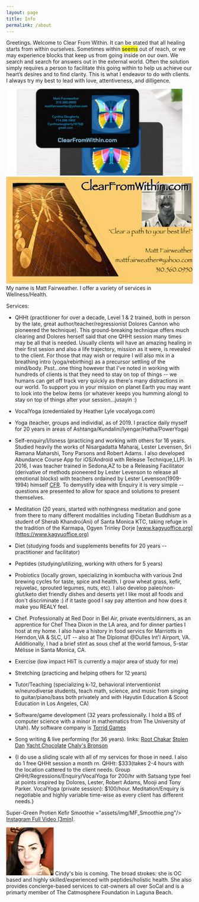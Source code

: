 ```yaml
---
layout: page
title: Info
permalink: /about
---
```


Greetings.  Welcome to Clear From Within. It can be stated that all healing starts from within ourselves.  Sometimes within <span style="background-color: #FFFF00">seems</span> out of reach, or we may experience blocks that keep us from going inside on our own.  We search and search for answers out in the external world.  Often the solution simply requires a person to facilitate this going within to help us achieve our heart’s desires and to find clarity.  This is what I endeavor to do with clients.  I always try my best to lead with love, attentiveness, and dilligence.

<img src="assets/img/CFW_Card_Cindy_Matt.PNG"/>
<img src="assets/img/CFW_business_card.png"/>
My name is Matt Fairweather.  I offer a variety of services in Wellness/Health.

Services:
* QHHt (practitioner for over a decade, Level 1 & 2 trained, both in person by the late, great author/teacher/regressionist Dolores Cannon who pioneered the technique).  This ground-breaking technique offers much clearing and Dolores herself said that one QHHt session many times may be all that is needed.  Usually clients will have an amazing healing in their first sesion and also a life trajectory, mission as it were, is revealed to the client. For those that may wish or require I will also mix in a breathing intro (yoga/rebirthing) as a precursor settling of the mind/body. Psst...one thing however that I've noted in working with hundreds of clients is that they need to stay on top of things -- we humans can get off track very quickly as there's many distractions in our world.  To support you in your mission on planet Earth you may want to look into the below items (or whatever keeps you humming along) to stay on top of things after your session...jusayin :)
* VocalYoga (credentialed by Heather Lyle vocalyoga.com)
* Yoga (teacher, groups and individial, as of 2019.  I practice daily myself for 20 years in areas of Ashtanga/Kundalini/Iyengar/Hatha/PowerYoga)
* Self-enquiry/I/Isness (practicing and working with others for 16 years. Studied heavily the works of Nisargadatta Maharaj, Lester Levensen, Sri Ramana Maharshi, Tony Parsons and Robert Adams.  I also developed Abundance Course App for iOS/Android with Release Technique,LLP).  In 2016, I was teacher trained in Sedona,AZ to be a Releasing Facilitator (derivative of methods pioneered by Lester Levenson to release all emotional blocks) with teachers ordained by Lester Levenson(1909-1994) himself [CFR](https://www.facebook.com/CenterforReleasing/).  To demystify idea with Enquiry it is very simple -- questions are presented to allow for space and solutions to present themselves.
* Meditation (20 years, started with nothingness meditation and gone from there to many different modalities including Tibetan Buddhism as a student of Sherab Khandro(Ani) of Santa Monica KTC, taking refuge in the tradition of the Karmapa, Ogyen Trinley Dorje [www.kagyuoffice.org](https://www.kagyuoffice.org)
* Diet (studying foods and supplements benefits for 20 years -- practitioner and facilitator)
* Peptides (studying/utilizing, working with others for 5 years)
* Probiotics (locally grown, specializing in kombucha with various 2nd brewing cycles for taste, spice and health.  I grow wheat grass, kefir, rejuvelac, sprouted legumes, nuts, etc).  I also develop paleo/non-glut/keto diet friendly dishes and deserts yet I like most all foods and don't discriminate :) if it taste good I say pay attention and how does it make you REALY feel.
* Chef.  Professionally at Red Door in Bel Air, private events/dinners, as an apprentice for Chef Thea Dixon in the LA area, and for dinner parties I host at my home.  I also have a history in food servics for Marriotts in Herndon,VA & SLC, UT -- also at The Diplomat @Dulles Int'l Airport, VA. Additionally, I had a brief stint as sous chef at the world famous, 5-star Mélisse in Santa Monica, CA.
* Exercise (low impact HIiT is currently a major area of study for me)
* Stretching (practicing and helping others for 12 years)
* Tutor/Teaching (specializing k-12, behavioral interventionist w/neurodiverse students, teach math, science, and music from singing to guitar/piano/bass both privately and with Hayutin Education & Scoot Education in Los Angeles, CA)
* Software/game development (32 years professionally.  I hold a BS of computer science with a minor in mathematics from The University of Utah).  My software company is [Torrid Games](https://www.torridgames.com)
* Song writing & live performing (for 36 years). links: [Root Chakar](https://www.facebook.com/rootchakar) [Stolen Dan](https://www.instagram.com/stolendan) [Yacht Chocolate](https://www.youtube.com/watch?v=1aFV79Znb88&pp=ygUPeWFjaHQgY2hvY29sYXRl) [Chaly's Bronson](https://www.facebook.com/chalysbronson)

* {I do use a sliding scale with all of my services for those in need.  I also do 1 free QHHt session a month rn.  QHHt: $333(takes 2-4 hours with the location cattered to the client needs.  Group QHHt/Regressions/Enquiry/VocalYoga for 200/hr with Satsang type feel at points inspired by Dolores, Lester, Robert Adams, Mooji and Tony Parker.   VocalYoga (private session): $100/hour. Meditation/Enquiry is negotiable and highly variable time-wise as every client has different needs.}

Super-Green Protien Kefir Smoothie
<img src>="assets/img/MF_Smoothie.png"/>
[Instagram Full Video (3min)](https://www.instagram.com/p/DKLJKM4BKU3/).

<img src="assets/img/Cindy.png"/>
Cindy's bio is coming.  The broad strokes: she is OC based and highly skilled/experienced with peptides/holistic health. She also provides concierge-based services to cat-owners all over SoCal and is a primarty member of The Catmosphere Foundation in Laguna Beach.